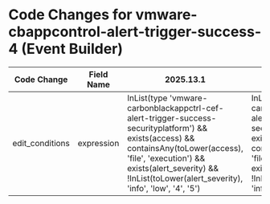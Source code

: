 # Code Changes for vmware-cbappcontrol-alert-trigger-success-4 (Event Builder)

| Code Change | Field Name | 2025.13.1 | 2025.14.1 |
|-------------|------------|-----------|------------|
| edit_conditions | expression | InList(type 'vmware-carbonblackappctrl-cef-alert-trigger-success-securityplatform') && exists(access) && containsAny(toLower(access), 'file', 'execution') && exists(alert_severity) && !InList(toLower(alert_severity), 'info', 'low', '4', '5') | InList(type, 'vmware-carbonblackappctrl-cef-alert-trigger-success-securityplatform') && exists(access) && containsAny(toLower(access), 'file', 'execution') && exists(alert_severity) && !InList(toLower(alert_severity), 'info', 'low', '4', '5') |